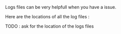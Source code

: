 Logs files can be very helpfull when you have a issue.

Here are the locations of all the log files : 

TODO : ask for the location of the logs files